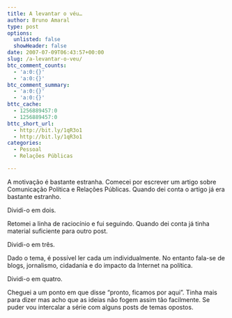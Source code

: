 ```yaml
---
title: A levantar o véu…
author: Bruno Amaral
type: post
options:
  unlisted: false
  showHeader: false
date: 2007-07-09T06:43:57+00:00
slug: /a-levantar-o-veu/
btc_comment_counts:
  - 'a:0:{}'
  - 'a:0:{}'
btc_comment_summary:
  - 'a:0:{}'
  - 'a:0:{}'
bttc_cache:
  - 1256889457:0
  - 1256889457:0
bttc_short_url:
  - http://bit.ly/1qR3o1
  - http://bit.ly/1qR3o1
categories:
  - Pessoal
  - Relações Públicas

---
```

A motivação é bastante estranha. Comecei por escrever um artigo sobre Comunicação Política e Relações Públicas. Quando dei conta o artigo já era bastante estranho.

Dividi-o em dois.

Retomei a linha de raciocínio e fui seguindo. Quando dei conta já tinha material suficiente para outro post.

Dividi-o em três.

Dado o tema, é possível ler cada um individualmente. No entanto fala-se de blogs, jornalismo, cidadania e do impacto da Internet na política.

Dividi-o em quatro.

Cheguei a um ponto em que disse &#8220;pronto, ficamos por aqui&#8221;. Tinha mais para dizer mas acho que as ideias não fogem assim tão facilmente. Se puder vou intercalar a série com alguns posts de temas opostos.
